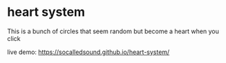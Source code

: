 # heart system

This is a bunch of circles that seem random but become a heart when you click

live demo:
https://socalledsound.github.io/heart-system/

